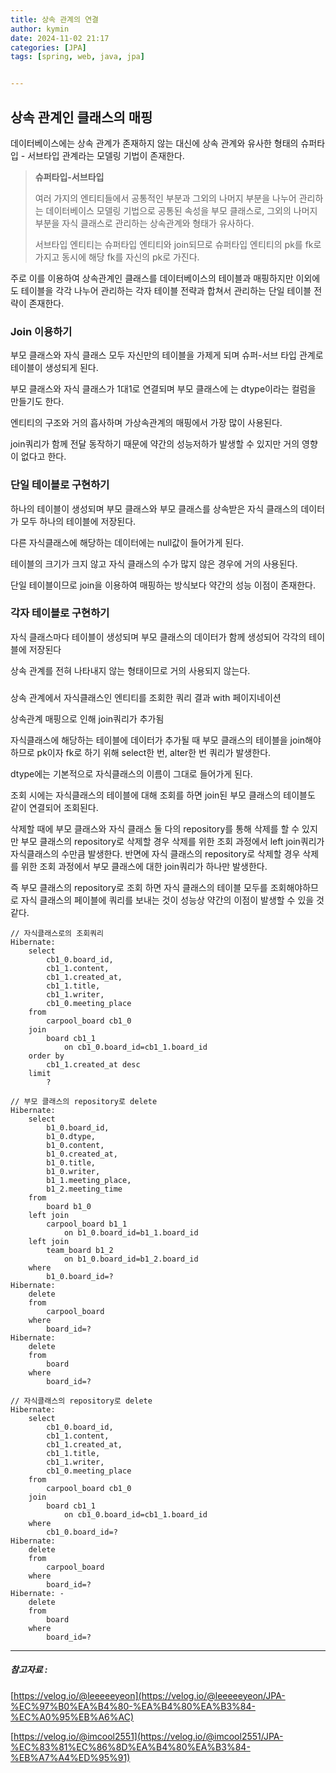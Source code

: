 ```yaml
---
title: 상속 관계의 연결
author: kymin
date: 2024-11-02 21:17
categories: [JPA]
tags: [spring, web, java, jpa]


---
```


## **상속 관계인 클래스의 매핑**

데이터베이스에는 상속 관계가 존재하지 않는 대신에 상속 관계와 유사한 형태의 슈퍼타입 - 서브타입 관계라는 모델링 기법이 존재한다.

> **슈퍼타입-서브타입**
>
> 여러 가지의 엔티티들에서 공통적인 부분과 그외의 나머지 부분을 나누어 관리하는 데이터베이스 모델링 기법으로 공통된 속성을 부모 클래스로, 그외의 나머지 부분을 자식 클래스로 관리하는 상속관계와 형태가 유사하다.
>
> 서브타입 엔티티는 슈퍼타입 엔티티와 join되므로 슈퍼타입 엔티티의 pk를 fk로 가지고 동시에 해당 fk를 자신의 pk로 가진다.

주로 이를 이용하여 상속관계인 클래스를 데이터베이스의 테이블과 매핑하지만 이외에도 테이블을 각각 나누어 관리하는 각자 테이블 전략과 합쳐서 관리하는 단일 테이블 전략이 존재한다.



### **Join 이용하기**

부모 클래스와 자식 클래스 모두 자신만의 테이블을 가제게 되며 슈퍼-서브 타입 관계로 테이블이 생성되게 된다.

부모 클래스와 자식 클래스가 1대1로 연결되며 부모 클래스에 는 dtype이라는 컬럼을 만들기도 한다.

엔티티의 구조와 거의 흡사하며 가상속관계의 매핑에서 가장 많이 사용된다.

join쿼리가 함께 전달 동작하기 때문에 약간의 성능저하가 발생할 수 있지만 거의 영향이 없다고 한다.

### 단일 테이블로 구현하기

하나의 테이블이 생성되며 부모 클래스와 부모 클래스를 상속받은 자식 클래스의 데이터가 모두 하나의 테이블에 저장된다.

다른 자식클래스에 해당하는 데이터에는 null값이 들어가게 된다.

테이블의 크기가 크지 않고 자식 클래스의 수가 많지 않은 경우에 거의 사용된다.

단일 테이블이므로 join을 이용하여 매핑하는 방식보다 약간의 성능 이점이 존재한다.



### 각자 테이블로 구현하기

자식 클래스마다 테이블이 생성되며 부모 클래스의 데이터가 함께 생성되어 각각의 테이블에 저장된다

상속 관계를 전혀 나타내지 않는 형태이므로 거의 사용되지 않는다.

### 

상속 관계에서 자식클래스인 엔티티를 조회한 쿼리 결과 with 페이지네이션

상속관계 매핑으로 인해 join쿼리가 추가됨

자식클래스에 해당하는 테이블에 데이터가 추가될 때 부모 클래스의 테이블을 join해야하므로 pk이자 fk로 하기 위해 select한 번, alter한 번 쿼리가 발생한다.

dtype에는 기본적으로 자식클래스의 이름이 그대로 들어가게 된다.



조회 시에는 자식클래스의 테이블에 대해 조회를 하면 join된 부모 클래스의 테이블도 같이 연결되어 조회된다.



삭제할 때에 부모 클래스와 자식 클래스 둘 다의 repository를 통해 삭제를 할 수 있지만 부모 클래스의 repository로 삭제할 경우 삭제를 위한 조회 과정에서 left join쿼리가 자식클래스의 수만큼 발생한다. 반면에 자식 클래스의 repository로 삭제할 경우 삭제를 위한 조회 과정에서 부모 클래스에 대한 join쿼리가 하나만 발생한다.

즉 부모 클래스의 repository로 조회 하면 자식 클래스의 테이블 모두를 조회해야하므로 자식 클래스의 페이블에 쿼리를 보내는 것이 성능상 약간의 이점이 발생할 수 있을 것 같다.

```mysql
// 자식클래스로의 조회쿼리
Hibernate: 
    select
        cb1_0.board_id,
        cb1_1.content,
        cb1_1.created_at,
        cb1_1.title,
        cb1_1.writer,
        cb1_0.meeting_place 
    from
        carpool_board cb1_0 
    join
        board cb1_1 
            on cb1_0.board_id=cb1_1.board_id 
    order by
        cb1_1.created_at desc 
    limit
        ?
```

```mysql
// 부모 클래스의 repository로 delete
Hibernate: 
    select
        b1_0.board_id,
        b1_0.dtype,
        b1_0.content,
        b1_0.created_at,
        b1_0.title,
        b1_0.writer,
        b1_1.meeting_place,
        b1_2.meeting_time 
    from
        board b1_0 
    left join
        carpool_board b1_1 
            on b1_0.board_id=b1_1.board_id 
    left join
        team_board b1_2 
            on b1_0.board_id=b1_2.board_id 
    where
        b1_0.board_id=?
Hibernate: 
    delete 
    from
        carpool_board 
    where
        board_id=?
Hibernate: 
    delete 
    from
        board 
    where
        board_id=?
```

```mysql
// 자식클래스의 repository로 delete
Hibernate: 
    select
        cb1_0.board_id,
        cb1_1.content,
        cb1_1.created_at,
        cb1_1.title,
        cb1_1.writer,
        cb1_0.meeting_place 
    from
        carpool_board cb1_0 
    join
        board cb1_1 
            on cb1_0.board_id=cb1_1.board_id 
    where
        cb1_0.board_id=?
Hibernate: 
    delete 
    from
        carpool_board 
    where
        board_id=?
Hibernate: -
    delete 
    from
        board 
    where
        board_id=?
```









-----

##### 참고자료 :

[https://velog.io/@leeeeeyeon](https://velog.io/@leeeeeyeon/JPA-%EC%97%B0%EA%B4%80-%EA%B4%80%EA%B3%84-%EC%A0%95%EB%A6%AC)

[https://velog.io/@imcool2551](https://velog.io/@imcool2551/JPA-%EC%83%81%EC%86%8D%EA%B4%80%EA%B3%84-%EB%A7%A4%ED%95%91)